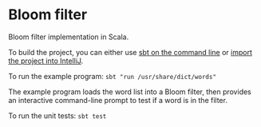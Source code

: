 # Bloom filter

Bloom filter implementation in Scala.

To build the project, you can either use [sbt on the command line](https://docs.scala-lang.org/getting-started/sbt-track/getting-started-with-scala-and-sbt-on-the-command-line.html) or [import the project into IntelliJ](https://www.jetbrains.com/help/idea/sbt-support.html).

To run the example program: `sbt "run /usr/share/dict/words"`

The example program loads the word list into a Bloom filter, then provides an interactive command-line prompt to test if a word is in the filter.

To run the unit tests: `sbt test`
